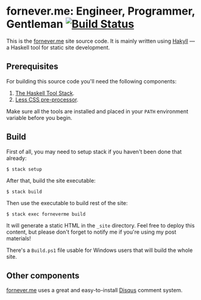 fornever.me: Engineer, Programmer, Gentleman [![Build Status](https://travis-ci.org/ForNeVeR/fornever.me.svg?branch=master)](https://travis-ci.org/ForNeVeR/fornever.me)
============================================

This is the [fornever.me](http://fornever.me) site source code. It is mainly
written using [Hakyll](http://jaspervdj.be/hakyll/) — a Haskell tool for static
site development.

Prerequisites
-------------

For building this source code you'll need the following components:

1. [The Haskell Tool Stack][stack].
2. [Less CSS pre-processor][less].

Make sure all the tools are installed and placed in your `PATH` environment
variable before you begin.

Build
-----

First of all, you may need to setup stack if you haven't been done that already:

    $ stack setup

After that, build the site executable:

    $ stack build

Then use the executable to build rest of the site:

    $ stack exec forneverme build

It will generate a static HTML in the `_site` directory. Feel free to deploy
this content, but please don't forget to notify me if you're using my post
materials!

There's a `Build.ps1` file usable for Windows users that will build the whole
site.

Other components
----------------

[fornever.me](http://fornever.me) uses a great and easy-to-install [Disqus](https://disqus.com/) comment system.

[hakyll-faq]: http://jaspervdj.be/hakyll/tutorials/faq.html
[less]: http://lesscss.org/
[stack]: https://github.com/commercialhaskell/stack
